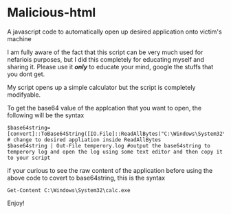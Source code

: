 # Malicious-html
A javascript code to automatically open up desired application onto victim's machine

I am fully aware of the fact that this script can be very much used for nefariois purposes, but I did this completely for educating myself and sharing it. Please use it ***only*** to educate your mind, google the stuffs that you dont get. 

My script opens up a simple calculator but the script is completely modifyable. 

To get the base64 value of the applcation that you want to open, the following will be the syntax
```
$base64string=[convert]::ToBase64String([IO.File]::ReadAllBytes("C:\Windows\System32\calc.exe")) # change to desired appliation inside ReadAllBytes
$base64string | Out-File temperory.log #output the base64string to temperory log and open the log using some text editor and then copy it to your script
```

if your curious to see the raw content of the application before using the above code to covert to base64string, this is the syntax
```
Get-Content C:\Windows\System32\calc.exe
```
Enjoy! 
